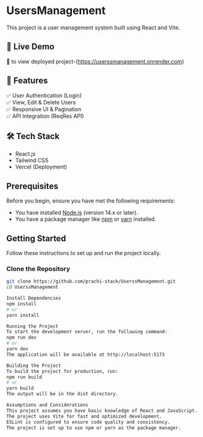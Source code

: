 
 # UsersManagement

This project is a user management system built using React and Vite.

## 🚀 Live Demo
🔗 to view deployed project-(https://userssmanagement.onrender.com)

## 📌 Features
✅ User Authentication (Login)  
✅ View, Edit & Delete Users  
✅ Responsive UI & Pagination  
✅ API Integration (ReqRes API)  

## 🛠 Tech Stack
- React.js
- Tailwind CSS
- Vercel (Deployment)


## Prerequisites

Before you begin, ensure you have met the following requirements:
- You have installed [Node.js](https://nodejs.org/) (version 14.x or later).
- You have a package manager like [npm](https://www.npmjs.com/) or [yarn](https://yarnpkg.com/) installed.

## Getting Started

Follow these instructions to set up and run the project locally.

### Clone the Repository

```bash
git clone https://github.com/prachi-stack/UserssManagement.git
cd UserssManagement

Install Dependencies
npm install
# or
yarn install

Running the Project
To start the development server, run the following command:
npm run dev
# or
yarn dev
The application will be available at http://localhost:5173

Building the Project
To build the project for production, run:
npm run build
# or
yarn build
The output will be in the dist directory.

Assumptions and Considerations
This project assumes you have basic knowledge of React and JavaScript.
The project uses Vite for fast and optimized development.
ESLint is configured to ensure code quality and consistency.
The project is set up to use npm or yarn as the package manager.



